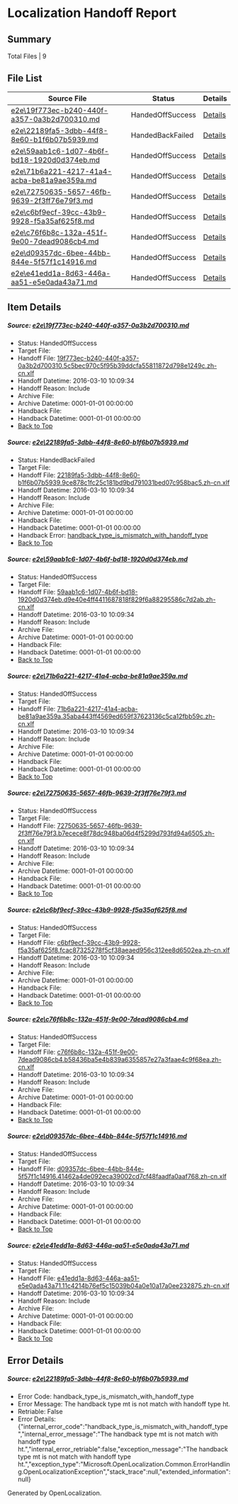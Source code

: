 # <a name='report-top'></a> Localization Handoff Report

## Summary
 Total Files | 9

## File List
 Source File | Status | Details 
 ----------- | ------ | ------- 
 [e2e\19f773ec-b240-440f-a357-0a3b2d700310.md](https://github.com/OpenLocalizationTest/oltest/blob/a9c54352da71863798bee0a6e00b35670f3bd133/e2e/19f773ec-b240-440f-a357-0a3b2d700310.md) | HandedOffSuccess | [Details](#2ec090b2cdeb9fd8948fabe587eb98622973a7671)
 [e2e\22189fa5-3dbb-44f8-8e60-b1f6b07b5939.md](https://github.com/OpenLocalizationTest/oltest/blob/1b072c0ba97210d6090c3b5905cea10924234290/e2e/22189fa5-3dbb-44f8-8e60-b1f6b07b5939.md) | HandedBackFailed | [Details](#5e2e0d1d816e93a35432420aefc9d4e02530f8472)
 [e2e\59aab1c6-1d07-4b6f-bd18-1920d0d374eb.md](https://github.com/OpenLocalizationTest/oltest/blob/aea22d8d3a06521248420c5cded2c6153d1c2576/e2e/59aab1c6-1d07-4b6f-bd18-1920d0d374eb.md) | HandedOffSuccess | [Details](#5ffccc0d882e2501d29fa90e5c0550de652db6e24)
 [e2e\71b6a221-4217-41a4-acba-be81a9ae359a.md](https://github.com/OpenLocalizationTest/oltest/blob/c72bafff25762346ef23e4a5dd6908ff83ba7658/e2e/71b6a221-4217-41a4-acba-be81a9ae359a.md) | HandedOffSuccess | [Details](#46bec2fbd4a15d1df9e1c9abf8c254592a45dc796)
 [e2e\72750635-5657-46fb-9639-2f3ff76e79f3.md](https://github.com/OpenLocalizationTest/oltest/blob/fa17715e3665a3ce39df16eac74ab036b8b5d4ff/e2e/72750635-5657-46fb-9639-2f3ff76e79f3.md) | HandedOffSuccess | [Details](#b8eb6b5d4680f868b7df332142307b0239dba5307)
 [e2e\c6bf9ecf-39cc-43b9-9928-f5a35af625f8.md](https://github.com/OpenLocalizationTest/oltest/blob/fc6d2dee5c14a71bd07d10543397d3e9f81e4804/e2e/c6bf9ecf-39cc-43b9-9928-f5a35af625f8.md) | HandedOffSuccess | [Details](#7cc90262e9096f3d9cbae23c7eb09a613811ea278)
 [e2e\c76f6b8c-132a-451f-9e00-7dead9086cb4.md](https://github.com/OpenLocalizationTest/oltest/blob/898fd2006f83895972a44157e2bcafe91c8b4cf2/e2e/c76f6b8c-132a-451f-9e00-7dead9086cb4.md) | HandedOffSuccess | [Details](#ef4965f27f903c94e9f0a53f1ce844061902f4339)
 [e2e\d09357dc-6bee-44bb-844e-5f57f1c14916.md](https://github.com/OpenLocalizationTest/oltest/blob/51d41eb2212ba239e9eabadba8acca3bb472e9b9/e2e/d09357dc-6bee-44bb-844e-5f57f1c14916.md) | HandedOffSuccess | [Details](#2b404fb1ffa8ca95818757c62d3f7c5f20b4a57911)
 [e2e\e41edd1a-8d63-446a-aa51-e5e0ada43a71.md](https://github.com/OpenLocalizationTest/oltest/blob/aea22d8d3a06521248420c5cded2c6153d1c2576/e2e/e41edd1a-8d63-446a-aa51-e5e0ada43a71.md) | HandedOffSuccess | [Details](#f3098100ebbd4e0c40e62d57bcc68f4a050161a212)

## Item Details
##### <a name='2ec090b2cdeb9fd8948fabe587eb98622973a7671'></a> Source: [e2e\19f773ec-b240-440f-a357-0a3b2d700310.md](https://github.com/OpenLocalizationTest/oltest/blob/a9c54352da71863798bee0a6e00b35670f3bd133/e2e/19f773ec-b240-440f-a357-0a3b2d700310.md)
* Status: HandedOffSuccess
* Target File: 
* Handoff File: [19f773ec-b240-440f-a357-0a3b2d700310.5c5bec970c5f95b39ddcfa55811872d798e1249c.zh-cn.xlf](https://github.com/OpenLocalizationTestOrg/olhandoff/blob/d31f3aa5c0ad41803878e7b78db86b21b00598f1/ol-handoff/OpenLocalizationTestOrg/oltest.zh-cn/xinjiang/19f773ec-b240-440f-a357-0a3b2d700310.5c5bec970c5f95b39ddcfa55811872d798e1249c.zh-cn.xlf)
* Handoff Datetime: 2016-03-10 10:09:34
* Handoff Reason: Include
* Archive File: 
* Archive Datetime: 0001-01-01 00:00:00
* Handback File: 
* Handback Datetime: 0001-01-01 00:00:00
* [Back to Top](#report-top)

##### <a name='5e2e0d1d816e93a35432420aefc9d4e02530f8472'></a> Source: [e2e\22189fa5-3dbb-44f8-8e60-b1f6b07b5939.md](https://github.com/OpenLocalizationTest/oltest/blob/1b072c0ba97210d6090c3b5905cea10924234290/e2e/22189fa5-3dbb-44f8-8e60-b1f6b07b5939.md)
* Status: HandedBackFailed
* Target File: 
* Handoff File: [22189fa5-3dbb-44f8-8e60-b1f6b07b5939.9ce878c1fc25c181bd9bd791031bed07c958bac5.zh-cn.xlf](https://github.com/OpenLocalizationTestOrg/olhandoff/blob/d31f3aa5c0ad41803878e7b78db86b21b00598f1/ol-handoff/OpenLocalizationTestOrg/oltest.zh-cn/xinjiang/22189fa5-3dbb-44f8-8e60-b1f6b07b5939.9ce878c1fc25c181bd9bd791031bed07c958bac5.zh-cn.xlf)
* Handoff Datetime: 2016-03-10 10:09:34
* Handoff Reason: Include
* Archive File: 
* Archive Datetime: 0001-01-01 00:00:00
* Handback File: 
* Handback Datetime: 0001-01-01 00:00:00
* Handback Error: [handback_type_is_mismatch_with_handoff_type](#5e2e0d1d816e93a35432420aefc9d4e02530f8472handback_type_is_mismatch_with_handoff_type)
* [Back to Top](#report-top)

##### <a name='5ffccc0d882e2501d29fa90e5c0550de652db6e24'></a> Source: [e2e\59aab1c6-1d07-4b6f-bd18-1920d0d374eb.md](https://github.com/OpenLocalizationTest/oltest/blob/aea22d8d3a06521248420c5cded2c6153d1c2576/e2e/59aab1c6-1d07-4b6f-bd18-1920d0d374eb.md)
* Status: HandedOffSuccess
* Target File: 
* Handoff File: [59aab1c6-1d07-4b6f-bd18-1920d0d374eb.d9e40e4ff4411687818f829f6a88295586c7d2ab.zh-cn.xlf](https://github.com/OpenLocalizationTestOrg/olhandoff/blob/d31f3aa5c0ad41803878e7b78db86b21b00598f1/ol-handoff/OpenLocalizationTestOrg/oltest.zh-cn/xinjiang/59aab1c6-1d07-4b6f-bd18-1920d0d374eb.d9e40e4ff4411687818f829f6a88295586c7d2ab.zh-cn.xlf)
* Handoff Datetime: 2016-03-10 10:09:34
* Handoff Reason: Include
* Archive File: 
* Archive Datetime: 0001-01-01 00:00:00
* Handback File: 
* Handback Datetime: 0001-01-01 00:00:00
* [Back to Top](#report-top)

##### <a name='46bec2fbd4a15d1df9e1c9abf8c254592a45dc796'></a> Source: [e2e\71b6a221-4217-41a4-acba-be81a9ae359a.md](https://github.com/OpenLocalizationTest/oltest/blob/c72bafff25762346ef23e4a5dd6908ff83ba7658/e2e/71b6a221-4217-41a4-acba-be81a9ae359a.md)
* Status: HandedOffSuccess
* Target File: 
* Handoff File: [71b6a221-4217-41a4-acba-be81a9ae359a.35aba443ff4569ed659f37623136c5ca12fbb59c.zh-cn.xlf](https://github.com/OpenLocalizationTestOrg/olhandoff/blob/d31f3aa5c0ad41803878e7b78db86b21b00598f1/ol-handoff/OpenLocalizationTestOrg/oltest.zh-cn/xinjiang/71b6a221-4217-41a4-acba-be81a9ae359a.35aba443ff4569ed659f37623136c5ca12fbb59c.zh-cn.xlf)
* Handoff Datetime: 2016-03-10 10:09:34
* Handoff Reason: Include
* Archive File: 
* Archive Datetime: 0001-01-01 00:00:00
* Handback File: 
* Handback Datetime: 0001-01-01 00:00:00
* [Back to Top](#report-top)

##### <a name='b8eb6b5d4680f868b7df332142307b0239dba5307'></a> Source: [e2e\72750635-5657-46fb-9639-2f3ff76e79f3.md](https://github.com/OpenLocalizationTest/oltest/blob/fa17715e3665a3ce39df16eac74ab036b8b5d4ff/e2e/72750635-5657-46fb-9639-2f3ff76e79f3.md)
* Status: HandedOffSuccess
* Target File: 
* Handoff File: [72750635-5657-46fb-9639-2f3ff76e79f3.b7ecece8f78dc948ba06d4f5299d793fd94a6505.zh-cn.xlf](https://github.com/OpenLocalizationTestOrg/olhandoff/blob/d31f3aa5c0ad41803878e7b78db86b21b00598f1/ol-handoff/OpenLocalizationTestOrg/oltest.zh-cn/xinjiang/72750635-5657-46fb-9639-2f3ff76e79f3.b7ecece8f78dc948ba06d4f5299d793fd94a6505.zh-cn.xlf)
* Handoff Datetime: 2016-03-10 10:09:34
* Handoff Reason: Include
* Archive File: 
* Archive Datetime: 0001-01-01 00:00:00
* Handback File: 
* Handback Datetime: 0001-01-01 00:00:00
* [Back to Top](#report-top)

##### <a name='7cc90262e9096f3d9cbae23c7eb09a613811ea278'></a> Source: [e2e\c6bf9ecf-39cc-43b9-9928-f5a35af625f8.md](https://github.com/OpenLocalizationTest/oltest/blob/fc6d2dee5c14a71bd07d10543397d3e9f81e4804/e2e/c6bf9ecf-39cc-43b9-9928-f5a35af625f8.md)
* Status: HandedOffSuccess
* Target File: 
* Handoff File: [c6bf9ecf-39cc-43b9-9928-f5a35af625f8.fcac87325278f5cf38aeaed956c312ee8d6502ea.zh-cn.xlf](https://github.com/OpenLocalizationTestOrg/olhandoff/blob/d31f3aa5c0ad41803878e7b78db86b21b00598f1/ol-handoff/OpenLocalizationTestOrg/oltest.zh-cn/xinjiang/c6bf9ecf-39cc-43b9-9928-f5a35af625f8.fcac87325278f5cf38aeaed956c312ee8d6502ea.zh-cn.xlf)
* Handoff Datetime: 2016-03-10 10:09:34
* Handoff Reason: Include
* Archive File: 
* Archive Datetime: 0001-01-01 00:00:00
* Handback File: 
* Handback Datetime: 0001-01-01 00:00:00
* [Back to Top](#report-top)

##### <a name='ef4965f27f903c94e9f0a53f1ce844061902f4339'></a> Source: [e2e\c76f6b8c-132a-451f-9e00-7dead9086cb4.md](https://github.com/OpenLocalizationTest/oltest/blob/898fd2006f83895972a44157e2bcafe91c8b4cf2/e2e/c76f6b8c-132a-451f-9e00-7dead9086cb4.md)
* Status: HandedOffSuccess
* Target File: 
* Handoff File: [c76f6b8c-132a-451f-9e00-7dead9086cb4.b58436ba5e4b839a6355857e27a3faae4c9f68ea.zh-cn.xlf](https://github.com/OpenLocalizationTestOrg/olhandoff/blob/d31f3aa5c0ad41803878e7b78db86b21b00598f1/ol-handoff/OpenLocalizationTestOrg/oltest.zh-cn/xinjiang/c76f6b8c-132a-451f-9e00-7dead9086cb4.b58436ba5e4b839a6355857e27a3faae4c9f68ea.zh-cn.xlf)
* Handoff Datetime: 2016-03-10 10:09:34
* Handoff Reason: Include
* Archive File: 
* Archive Datetime: 0001-01-01 00:00:00
* Handback File: 
* Handback Datetime: 0001-01-01 00:00:00
* [Back to Top](#report-top)

##### <a name='2b404fb1ffa8ca95818757c62d3f7c5f20b4a57911'></a> Source: [e2e\d09357dc-6bee-44bb-844e-5f57f1c14916.md](https://github.com/OpenLocalizationTest/oltest/blob/51d41eb2212ba239e9eabadba8acca3bb472e9b9/e2e/d09357dc-6bee-44bb-844e-5f57f1c14916.md)
* Status: HandedOffSuccess
* Target File: 
* Handoff File: [d09357dc-6bee-44bb-844e-5f57f1c14916.41462a4de092eca39002cd7cf48faadfa0aaf768.zh-cn.xlf](https://github.com/OpenLocalizationTestOrg/olhandoff/blob/d31f3aa5c0ad41803878e7b78db86b21b00598f1/ol-handoff/OpenLocalizationTestOrg/oltest.zh-cn/xinjiang/d09357dc-6bee-44bb-844e-5f57f1c14916.41462a4de092eca39002cd7cf48faadfa0aaf768.zh-cn.xlf)
* Handoff Datetime: 2016-03-10 10:09:34
* Handoff Reason: Include
* Archive File: 
* Archive Datetime: 0001-01-01 00:00:00
* Handback File: 
* Handback Datetime: 0001-01-01 00:00:00
* [Back to Top](#report-top)

##### <a name='f3098100ebbd4e0c40e62d57bcc68f4a050161a212'></a> Source: [e2e\e41edd1a-8d63-446a-aa51-e5e0ada43a71.md](https://github.com/OpenLocalizationTest/oltest/blob/aea22d8d3a06521248420c5cded2c6153d1c2576/e2e/e41edd1a-8d63-446a-aa51-e5e0ada43a71.md)
* Status: HandedOffSuccess
* Target File: 
* Handoff File: [e41edd1a-8d63-446a-aa51-e5e0ada43a71.11c4214b76ef5c15039b04a0e10a17a0ee232875.zh-cn.xlf](https://github.com/OpenLocalizationTestOrg/olhandoff/blob/d31f3aa5c0ad41803878e7b78db86b21b00598f1/ol-handoff/OpenLocalizationTestOrg/oltest.zh-cn/xinjiang/e41edd1a-8d63-446a-aa51-e5e0ada43a71.11c4214b76ef5c15039b04a0e10a17a0ee232875.zh-cn.xlf)
* Handoff Datetime: 2016-03-10 10:09:34
* Handoff Reason: Include
* Archive File: 
* Archive Datetime: 0001-01-01 00:00:00
* Handback File: 
* Handback Datetime: 0001-01-01 00:00:00
* [Back to Top](#report-top)


## Error Details
##### <a name='5e2e0d1d816e93a35432420aefc9d4e02530f8472handback_type_is_mismatch_with_handoff_type'></a> Source: [e2e\22189fa5-3dbb-44f8-8e60-b1f6b07b5939.md](#5e2e0d1d816e93a35432420aefc9d4e02530f8472)
* Error Code: handback_type_is_mismatch_with_handoff_type
* Error Message: The handback type mt is not match with handoff type ht.
* Retriable: False
* Error Details: {"internal_error_code":"handback_type_is_mismatch_with_handoff_type","internal_error_message":"The handback type mt is not match with handoff type ht.","internal_error_retriable":false,"exception_message":"The handback type mt is not match with handoff type ht.","exception_type":"Microsoft.OpenLocalization.Common.ErrorHandling.OpenLocalizationException","stack_trace":null,"extended_information":null}


Generated by OpenLocalization.
